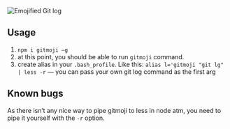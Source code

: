 ![Emojified Git log](https://upx.cz/iefgk0n5zjbpjevrrfgs1wp7jc20t6y2slwlg0rz?img.png)

## Usage
1. `npm i gitmoji —g`
2. at this point, you should be able to run `gitmoji` command.
3. create alias in your `.bash_profile`. Like this: `alias l='gitmoji "git lg" | less -r` — you can pass your own git log command as the first arg

## Known bugs
As there isn’t any nice way to pipe gitmoji to less in node atm, you need to pipe it yourself with the `-r` option.